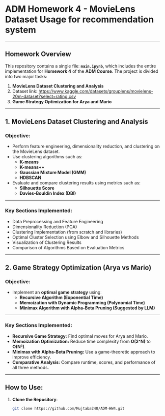 # **ADM Homework 4 - MovieLens Dataset Usage for recommendation system**

---

## **Homework Overview**

This repository contains a single file: **`main.ipynb`**, which includes the entire implementation for **Homework 4** of the **ADM Course**. The project is divided into two major tasks:  

1. **MovieLens Dataset Clustering and Analysis**
2. Dataset link: https://www.kaggle.com/datasets/grouplens/movielens-20m-dataset?select=rating.csv
3. **Game Strategy Optimization for Arya and Mario**

---

## **1. MovieLens Dataset Clustering and Analysis**

### **Objective:**  
- Perform feature engineering, dimensionality reduction, and clustering on the MovieLens dataset.  
- Use clustering algorithms such as:
  - **K-means**
  - **K-means++**
  - **Gaussian Mixture Model (GMM)**
  - **HDBSCAN**  
- Evaluate and compare clustering results using metrics such as:
  - **Silhouette Score**
  - **Davies-Bouldin Index (DBI)**  

---

### **Key Sections Implemented:**  
- Data Preprocessing and Feature Engineering  
- Dimensionality Reduction (PCA)  
- Clustering Implementation (from scratch and libraries)  
- Optimal Cluster Selection using Elbow and Silhouette Methods  
- Visualization of Clustering Results  
- Comparison of Algorithms Based on Evaluation Metrics  

---

## **2. Game Strategy Optimization (Arya vs Mario)**

### **Objective:**  
- Implement an **optimal game strategy** using:
  - **Recursive Algorithm (Exponential Time)**  
  - **Memoization with Dynamic Programming (Polynomial Time)**  
  - **Minimax Algorithm with Alpha-Beta Pruning (Suggested by LLM)**  

---

### **Key Sections Implemented:**  
- **Recursive Game Strategy:** Find optimal moves for Arya and Mario.  
- **Memoization Optimization:** Reduce time complexity from **O(2^N)** to **O(N²)**.  
- **Minimax with Alpha-Beta Pruning:** Use a game-theoretic approach to improve efficiency.  
- **Comparative Analysis:** Compare runtime, scores, and performance of all three methods.  

---

## **How to Use:**  
1. **Clone the Repository**:
   ```bash
   git clone https://github.com/Mujtaba240/ADM-HW4.git
